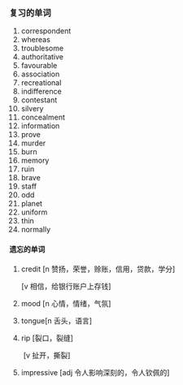 ### 复习的单词



1. correspondent
2. whereas
3. troublesome
4. authoritative
5. favourable
6. association
7. recreational
8. indifference
9. contestant
10. silvery
11. concealment
12. information
13. prove
14. murder
15. burn
16. memory
17. ruin
18. brave
19. staff
20. odd
21. planet
22. uniform
23. thin
24. normally



#### 遗忘的单词

1. credit [n 赞扬，荣誉，赊账，信用，贷款，学分]

    [v 相信，给银行账户上存钱]

2. mood [n 心情，情绪，气氛]

3. tongue[n 舌头，语言]

4. rip [裂口，裂缝]

    ​	 [v 扯开，撕裂]

5. impressive [adj 令人影响深刻的，令人钦佩的]